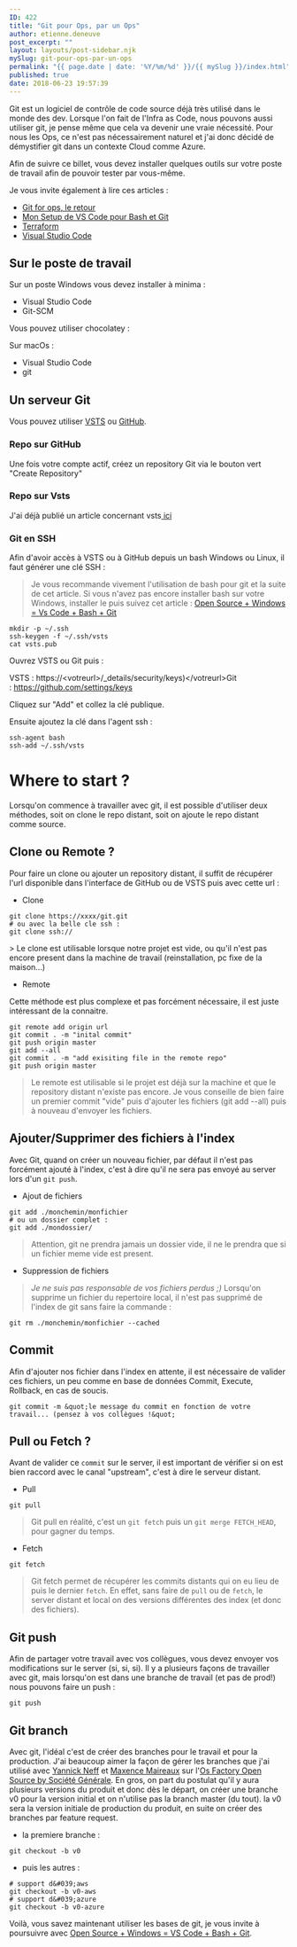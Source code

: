 ```yaml
---
ID: 422
title: "Git pour Ops, par un Ops"
author: etienne.deneuve
post_excerpt: ""
layout: layouts/post-sidebar.njk
mySlug: git-pour-ops-par-un-ops
permalink: "{{ page.date | date: '%Y/%m/%d' }}/{{ mySlug }}/index.html"
published: true
date: 2018-06-23 19:57:39
---
```

Git est un logiciel de contrôle de code source déjà très utilisé dans le monde des dev. Lorsque l'on fait de l'Infra as Code, nous pouvons aussi utiliser git, je pense même que cela va devenir une vraie nécessité. Pour nous les Ops, ce n'est pas nécessairement naturel et j'ai donc décidé de démystifier git dans un contexte Cloud comme Azure.

Afin de suivre ce billet, vous devez installer quelques outils sur votre poste de travail afin de pouvoir tester par vous-même.

Je vous invite également à lire ces articles :
- [Git for ops, le retour](https://etienne.deneuve.xyz/2018/06/28/git-pour-les-ops-par-un-ops-le-retour/)
- [Mon Setup de VS Code pour Bash et Git](https://etienne.deneuve.xyz/2018/06/26/setup-vs-code-bash-git/)
- [Terraform](https://etienne.deneuve.xyz/2017/10/01/microsoft-experience-17-infrastructure-code-modelisez-et-provisionnez-vos-services-azure-avec-terraform-et-packer)
- [Visual Studio Code](https://etienne.deneuve.xyz/2017/10/09/vsts-for-ops-1/)

## Sur le poste de travail

Sur un poste Windows vous devez installer à minima :

- Visual Studio Code
- Git-SCM

Vous pouvez utiliser chocolatey :
<script src="https://gist.github.com/EtienneDeneuve/5738b4f0aacac785c2a7f982f0346f5d.js"></script>

Sur macOs :

- Visual Studio Code
- git

## Un serveur Git

Vous pouvez utiliser [VSTS](https://go.microsoft.com/fwlink/?LinkId=307137) ou [GitHub](https://github.com/).

### Repo sur GitHub

Une fois votre compte actif, créez un repository Git via le bouton vert "Create Repository"

### Repo sur Vsts

J'ai déjà publié un article concernant vsts<a href="https://etienne.deneuve.xyz/2017/10/09/vsts-for-ops-1/"> ici</a>

### Git en SSH

Afin d'avoir accès à VSTS ou à GitHub depuis un bash Windows ou Linux, il faut générer une clé SSH :
> Je vous recommande vivement l'utilisation de bash pour git et la suite de cet article. Si vous n'avez pas encore installer bash sur votre Windows, installer le puis suivez cet article : <a href="https://etienne.deneuve.xyz/2018/06/26/setup-vs-code-bash-git/" target="_blank" rel="noopener">Open Source + Windows = Vs Code + Bash + Git</a>

```
mkdir -p ~/.ssh
ssh-keygen -f ~/.ssh/vsts
cat vsts.pub
```

Ouvrez VSTS ou Git puis :

VSTS : https://&lt;votreurl&gt;/_details/security/keys)&lt;/votreurl&gt;Git : https://github.com/settings/keys

Cliquez sur &quot;Add&quot; et collez la clé publique.

Ensuite ajoutez la clé dans l&#039;agent ssh :

```
ssh-agent bash
ssh-add ~/.ssh/vsts
```

# Where to start ?

Lorsqu&#039;on commence à travailler avec git, il est possible d&#039;utiliser deux méthodes, soit on clone le repo distant, soit on ajoute le repo distant comme source.

## Clone ou Remote ?

Pour faire un clone ou ajouter un repository distant, il suffit de récupérer l&#039;url disponible dans l&#039;interface de GitHub ou de VSTS puis avec cette url :

- Clone

```
git clone https://xxxx/git.git
# ou avec la belle cle ssh :
git clone ssh://
```

&gt; Le clone est utilisable lorsque notre projet est vide, ou qu&#039;il n&#039;est pas encore present dans la machine de travail (reinstallation, pc fixe de la maison...)

- Remote

Cette méthode est plus complexe et pas forcément nécessaire, il est juste intéressant de la connaitre.

```
git remote add origin url
git commit . -m "inital commit"
git push origin master
git add --all
git commit . -m "add exisiting file in the remote repo"
git push origin master
```

> Le remote est utilisable si le projet est déjà sur la machine et que le repository distant n'existe pas encore.
> Je vous conseille de bien faire un premier commit "vide" puis d'ajouter les fichiers (git add --all) puis à nouveau d'envoyer les fichiers.

## Ajouter/Supprimer des fichiers à l'index

Avec Git, quand on créer un nouveau fichier, par défaut il n'est pas forcément ajouté à l'index, c'est à dire qu'il ne sera pas envoyé au server lors d'un ``git push``.

- Ajout de fichiers

```
git add ./monchemin/monfichier
# ou un dossier complet :
git add ./mondossier/
```

> Attention, git ne prendra jamais un dossier vide, il ne le prendra que si un fichier meme vide est present.

- Suppression de fichiers

> *Je ne suis pas responsable de vos fichiers perdus ;)*
> Lorsqu'on supprime un fichier du repertoire local, il n'est pas supprimé de l'index de git sans faire la commande :

```
git rm ./monchemin/monfichier --cached
```

## Commit

Afin d'ajouter nos fichier dans l'index en attente, il est nécessaire de valider ces fichiers, un peu comme en base de données Commit, Execute, Rollback, en cas de soucis.

```
git commit -m &quot;le message du commit en fonction de votre travail... (pensez à vos collègues !&quot;
```

## Pull ou Fetch ?

Avant de valider ce ``commit`` sur le server, il est important de vérifier si on est bien raccord avec le canal "upstream", c'est à dire le serveur distant.

- Pull

```
git pull
```

> Git pull en réalité, c'est un ``git fetch`` puis un ``git merge FETCH_HEAD``, pour gagner du temps.

- Fetch

```
git fetch
```

> Git fetch permet de récupérer les commits distants qui on eu lieu de puis le dernier ``fetch``. En effet, sans faire de ``pull`` ou de ``fetch``, le server distant et local on des versions différentes des index (et donc des fichiers).

## Git push

Afin de partager votre travail avec vos collègues, vous devez envoyer vos modifications sur le server (si, si, si).
Il y a plusieurs façons de travailler avec git, mais lorsqu'on est dans une branche de travail (et pas de prod!) nous pouvons faire un push :

```
git push
```

## Git branch

Avec git, l'idéal c'est de créer des branches pour le travail et pour la production.
J'ai beaucoup aimer la façon de gérer les branches que j'ai utilisé avec [Yannick Neff](https://www.linkedin.com/in/yannick-neff-7754aa8/) et [Maxence Maireaux](https://www.linkedin.com/in/maxencemaireaux/) sur l'[Os Factory Open Source by Société Générale](github.com/societe-general/os-factory).
En gros, on part du postulat qu'il y aura plusieurs versions du produit et donc dès le départ, on créer une branche v0 pour la version initial et on n'utilise pas la branch master (du tout). la v0 sera la version initiale de production du produit, en suite on créer des branches par feature request.

- la premiere branche :

```
git checkout -b v0
```

- puis les autres :

```
# support d&#039;aws
git checkout -b v0-aws
# support d&#039;azure
git checkout -b v0-azure

```

Voilà, vous savez maintenant utiliser les bases de git, je vous invite à poursuivre avec <a href="https://etienne.deneuve.xyz/2018/06/26/setup-vs-code-bash-git/" target="_blank" rel="noopener">Open Source + Windows = VS Code + Bash + Git</a>.